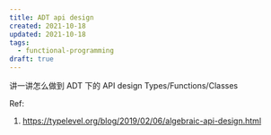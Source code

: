 ```yaml
---
title: ADT api design
created: 2021-10-18
updated: 2021-10-18
tags:
  - functional-programming
draft: true
---
```


讲一讲怎么做到 ADT 下的 API design Types/Functions/Classes

Ref:

1. https://typelevel.org/blog/2019/02/06/algebraic-api-design.html
